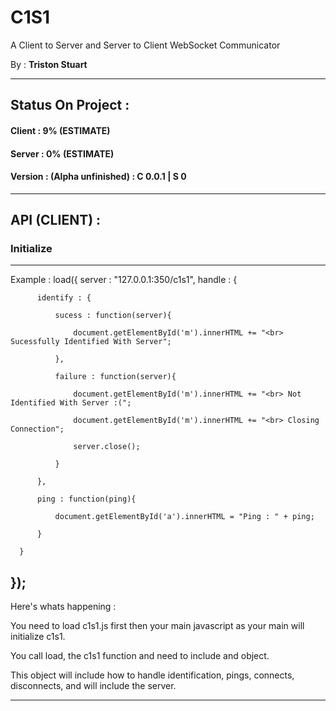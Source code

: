 # C1S1
A Client to Server and Server to Client WebSocket Communicator

By : **Triston Stuart**


--------------------------------------------------------

## Status On Project : 
#### Client : 9% (ESTIMATE)
#### Server : 0% (ESTIMATE)
#### Version : (Alpha unfinished) : C 0.0.1 | S 0

---------------------------------------------------------

## API (CLIENT) : 

### Initialize
----------------------------------------------------------------------------------------------------------------------------------------
Example : 
  load({
      server : "127.0.0.1:350/c1s1",
      handle : {
      
          identify : {
          
              sucess : function(server){
              
                  document.getElementById('m').innerHTML += "<br> Sucessfully Identified With Server";
                  
              },
              
              failure : function(server){
              
                  document.getElementById('m').innerHTML += "<br> Not Identified With Server :(";
                  
                  document.getElementById('m').innerHTML += "<br> Closing Connection";
                  
                  server.close();
                  
              }
              
          },
          
          ping : function(ping){
          
              document.getElementById('a').innerHTML = "Ping : " + ping;
              
          }
          
      }
      
  });
----------------------------------------------------------------------------------------------------------------------------------------

Here's whats happening : 

You need to load c1s1.js first then your main javascript as your main will initialize c1s1.

You call load, the c1s1 function and need to include and object.

This object will include how to handle identification, pings, connects, disconnects, and will include the server.

----------------------------------------------------------------------------------------------------------------------------------------
